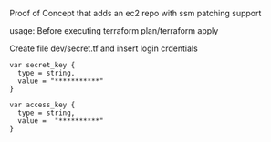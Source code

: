 Proof of Concept that adds an ec2 repo with ssm patching support

usage:
Before executing terraform plan/terraform apply

Create file dev/secret.tf and insert login crdentials

```
var secret_key {
  type = string,
  value = "***********"
}

var access_key {
  type = string,
  value =  "**********"
}
```



